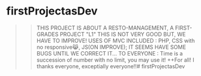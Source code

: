 ﻿# firstProjectasDev

>>THIS PROJECT IS ABOUT A RESTO-MANAGEMENT, A FIRST-GRADES PROJECT "L1"
>>THIS IS NOT VERY GOOD BUT, WE HAVE TO IMPROVE!
>> USES OF MVC INCLUDED : PHP, CSS with no responsive😹, JS(ON IMPROVE);
>>IT SEEMS HAVE SOME BUGS UNTIL WE CORRECT IT...
>> TO EVERYONE : Time is a succession of number with no limit, you may use it!
++For all! I thanks everyone, exceptially everyone!!# firstProjectasDev
